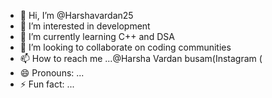 - 👋 Hi, I’m @Harshavardan25
- 👀 I’m interested in development
- 🌱 I’m currently learning C++ and DSA
- 💞️ I’m looking to collaborate on coding communities
- 📫 How to reach me ...@Harsha Vardan busam(Instagram (
- 😄 Pronouns: ...
- ⚡ Fun fact: ...

<!---
Harshavardan25/Harshavardan25 is a ✨ special ✨ repository because its `README.md` (this file) appears on your GitHub profile.
You can click the Preview link to take a look at your changes.
--->
